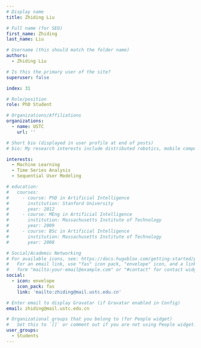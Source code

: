 ```yaml
---
# Display name
title: Zhiding Liu

# Full name (for SEO)
first_name: Zhiding
last_name: Liu

# Username (this should match the folder name)
authors:
  - Zhiding Liu

# Is this the primary user of the site?
superuser: false

index: 31

# Role/position
role: PhD Student

# Organizations/Affiliations
organizations:
  - name: USTC
    url: ''

# Short bio (displayed in user profile at end of posts)
# bio: My research interests include distributed robotics, mobile computing and programmable matter.

interests:
  - Machine Learning
  - Time Series Analysis
  - Sequential User Modeling

# education:
#   courses:
#     - course: PhD in Artificial Intelligence
#       institution: Stanford University
#       year: 2012
#     - course: MEng in Artificial Intelligence
#       institution: Massachusetts Institute of Technology
#       year: 2009
#     - course: BSc in Artificial Intelligence
#       institution: Massachusetts Institute of Technology
#       year: 2008

# Social/Academic Networking
# For available icons, see: https://docs.hugoblox.com/getting-started/page-builder/#icons
#   For an email link, use "fas" icon pack, "envelope" icon, and a link in the
#   form "mailto:your-email@example.com" or "#contact" for contact widget.
social:
  - icon: envelope
    icon_pack: fas
    link: 'mailto:zhiding@mail.ustc.edu.cn'

# Enter email to display Gravatar (if Gravatar enabled in Config)
email: zhiding@mail.ustc.edu.cn

# Organizational groups that you belong to (for People widget)
#   Set this to `[]` or comment out if you are not using People widget.
user_groups:
  - Students
---
```


